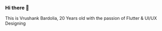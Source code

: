 ### Hi there 👋

This is Vrushank Bardolia, 20 Years old with the passion of Flutter & UI/UX Designing
